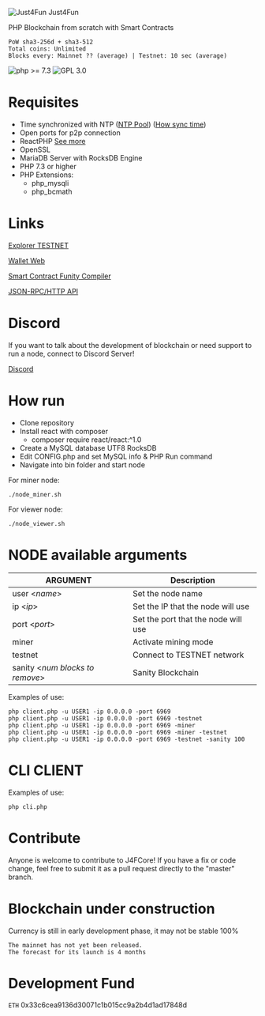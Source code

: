 ![Just4Fun](https://j4f.dev/images/j4ficon.png) Just4Fun

PHP Blockchain from scratch with Smart Contracts

```
PoW sha3-256d + sha3-512
Total coins: Unlimited
Blocks every: Mainnet ?? (average) | Testnet: 10 sec (average)
```

![php >= 7.3](https://img.shields.io/badge/php-%3E%3D%207.1-blue)
![GPL 3.0](https://img.shields.io/badge/license-GPL%203.0-orange)

# Requisites

- Time synchronized with NTP ([NTP Pool](https://www.pool.ntp.org))
([How sync time](https://www.digitalocean.com/community/tutorials/how-to-set-up-time-synchronization-on-ubuntu-16-04))
- Open ports for p2p connection
- ReactPHP [See more](https://reactphp.org/)
- OpenSSL
- MariaDB Server with RocksDB Engine
- PHP 7.3 or higher
- PHP Extensions:
  - php_mysqli
  - php_bcmath

# Links
[Explorer TESTNET](https://testnet.j4f.dev)

[Wallet Web](https://wallet.j4f.dev)

[Smart Contract Funity Compiler](https://wallet.j4f.dev/compiler)

[JSON-RPC/HTTP API](https://github.com/j4f-foundation/J4FCore/wiki/API-JSON-RPC-HTTP)

# Discord

If you want to talk about the development of blockchain or need support to run a node, connect to Discord Server!

[Discord](https://discord.gg/kcSGSaa)

# How run
- Clone repository
- Install react with composer
	- composer require react/react:^1.0
- Create a MySQL database UTF8 RocksDB
- Edit CONFIG.php and set MySQL info & PHP Run command
- Navigate into bin folder and start node

For miner node:
```
./node_miner.sh
```

For viewer node:
```
./node_viewer.sh
```

# NODE available arguments
|ARGUMENT   	|Description   							|
|---			|---									|
|user <*name*>   		|Set the node name   				|
|ip <*ip*>   			|Set the IP that the node will use   	|
|port <*port*>   		|Set the port that the node will use   	|
|miner   		|Activate mining mode   				|
|testnet   		|Connect to TESTNET network   			|
|sanity <*num blocks to remove*>   		|Sanity Blockchain			   			|

Examples of use:
```
php client.php -u USER1 -ip 0.0.0.0 -port 6969
php client.php -u USER1 -ip 0.0.0.0 -port 6969 -testnet
php client.php -u USER1 -ip 0.0.0.0 -port 6969 -miner
php client.php -u USER1 -ip 0.0.0.0 -port 6969 -miner -testnet
php client.php -u USER1 -ip 0.0.0.0 -port 6969 -testnet -sanity 100
```

# CLI CLIENT

Examples of use:
```
php cli.php
```

# Contribute
Anyone is welcome to contribute to J4FCore!
If you have a fix or code change, feel free to submit it as a pull request directly to the "master" branch.

# Blockchain under construction
Currency is still in early development phase, it may not be stable 100%
```
The mainnet has not yet been released.
The forecast for its launch is 4 months
```

# Development Fund
`ETH` 0x33c6cea9136d30071c1b015cc9a2b4d1ad17848d
